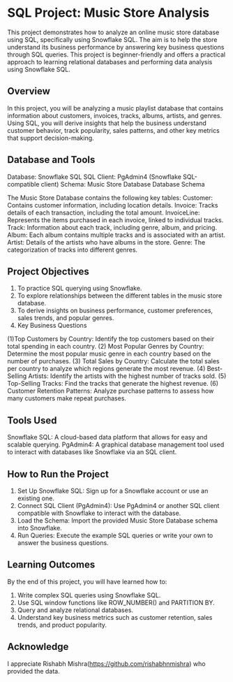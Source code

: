 # SQL Project: Music Store Analysis

This project demonstrates how to analyze an online music store database using SQL, specifically using Snowflake SQL. The aim is to help the store understand its business performance by answering key business questions through SQL queries. This project is beginner-friendly and offers a practical approach to learning relational databases and performing data analysis using Snowflake SQL.

## Overview
In this project, you will be analyzing a music playlist database that contains information about customers, invoices, tracks, albums, artists, and genres. Using SQL, you will derive insights that help the business understand customer behavior, track popularity, sales patterns, and other key metrics that support decision-making.

## Database and Tools
Database: Snowflake SQL
SQL Client: PgAdmin4 (Snowflake SQL-compatible client)
Schema: Music Store Database
Database Schema

The Music Store Database contains the following key tables:
Customer: Contains customer information, including location details.
Invoice: Tracks details of each transaction, including the total amount.
InvoiceLine: Represents the items purchased in each invoice, linked to individual tracks.
Track: Information about each track, including genre, album, and pricing.
Album: Each album contains multiple tracks and is associated with an artist.
Artist: Details of the artists who have albums in the store.
Genre: The categorization of tracks into different genres.


## Project Objectives
1. To practice SQL querying using Snowflake.
2. To explore relationships between the different tables in the music store database.
3. To derive insights on business performance, customer preferences, sales trends, and popular genres.
4. Key Business Questions

  (1)Top Customers by Country: Identify the top customers based on their total spending in each country.
  (2) Most Popular Genres by Country: Determine the most popular music genre in each country based on the number of purchases.
  (3) Total Sales by Country: Calculate the total sales per country to analyze which regions generate the most revenue.
  (4) Best-Selling Artists: Identify the artists with the highest number of tracks sold.
  (5) Top-Selling Tracks: Find the tracks that generate the highest revenue.
  (6) Customer Retention Patterns: Analyze purchase patterns to assess how many customers make repeat purchases.

## Tools Used
Snowflake SQL: A cloud-based data platform that allows for easy and scalable querying.
PgAdmin4: A graphical database management tool used to interact with databases like Snowflake via an SQL client.

## How to Run the Project
1. Set Up Snowflake SQL: Sign up for a Snowflake account or use an existing one.
2. Connect SQL Client (PgAdmin4): Use PgAdmin4 or another SQL client compatible with Snowflake to interact with the database.
3. Load the Schema: Import the provided Music Store Database schema into Snowflake.
4. Run Queries: Execute the example SQL queries or write your own to answer the business questions.

## Learning Outcomes
By the end of this project, you will have learned how to:
1. Write complex SQL queries using Snowflake SQL.
2. Use SQL window functions like ROW_NUMBER() and PARTITION BY.
3. Query and analyze relational databases.
4. Understand key business metrics such as customer retention, sales trends, and product popularity.

## Acknowledge
I appreciate Rishabh Mishra(https://github.com/rishabhnmishra) who provided the data.
